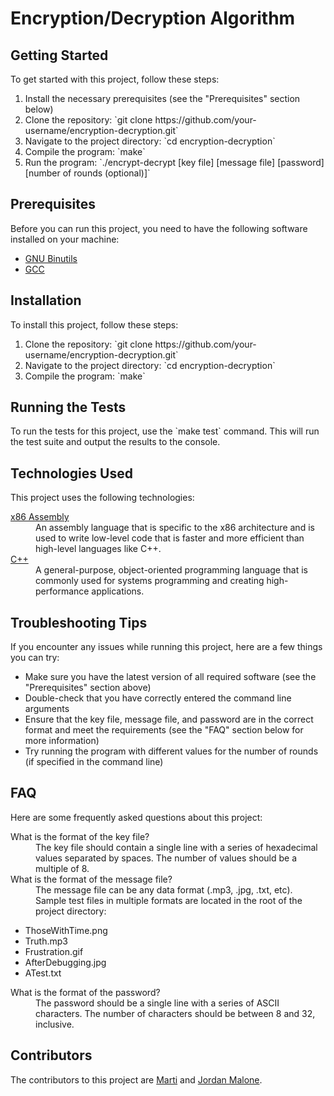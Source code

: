 <h1>Encryption/Decryption Algorithm</h1>
<h2>Getting Started</h2>
<p>To get started with this project, follow these steps:</p>
<ol>
  <li>Install the necessary prerequisites (see the "Prerequisites" section below)</li>
  <li>Clone the repository: `git clone https://github.com/your-username/encryption-decryption.git`</li>
  <li>Navigate to the project directory: `cd encryption-decryption`</li>
  <li>Compile the program: `make`</li>
  <li>Run the program: `./encrypt-decrypt [key file] [message file] [password] [number of rounds (optional)]`</li>
</ol>

<h2>Prerequisites</h2>
<p>Before you can run this project, you need to have the following software installed on your machine:</p>
<ul>
  <li><a href="https://www.gnu.org/software/binutils/" target="_blank">GNU Binutils</a></li>
  <li><a href="https://gcc.gnu.org/" target="_blank">GCC</a></li>
</ul>

<h2>Installation</h2>
<p>To install this project, follow these steps:</p>
<ol>
  <li>Clone the repository: `git clone https://github.com/your-username/encryption-decryption.git`</li>
  <li>Navigate to the project directory: `cd encryption-decryption`</li>
  <li>Compile the program: `make`</li>
</ol>

<h2>Running the Tests</h2>
<p>To run the tests for this project, use the `make test` command. This will run the test suite and output the results to the console.</p>

<h2>Technologies Used</h2>
<p>This project uses the following technologies:</p>
<dl>
  <dt>
    <a href="https://en.wikipedia.org/wiki/X86_assembly_language" target="_blank">x86 Assembly</a>
  </dt>
  <dd>An assembly language that is specific to the x86 architecture and is used to write low-level code that is faster and more efficient than high-level languages like C++.</dd>
  <dt>
    <a href="https://en.cppreference.com/w/cpp" target="_blank">C++</a>
  </dt>
  <dd>A general-purpose, object-oriented programming language that is commonly used for systems programming and creating high-performance applications.</dd>
</dl>
<h2>Troubleshooting Tips</h2>
<p>If you encounter any issues while running this project, here are a few things you can try:</p>
<ul>
  <li>Make sure you have the latest version of all required software (see the "Prerequisites" section above)</li>
  <li>Double-check that you have correctly entered the command line arguments</li>
  <li>Ensure that the key file, message file, and password are in the correct format and meet the requirements (see the "FAQ" section below for more information)</li>
  <li>Try running the program with different values for the number of rounds (if specified in the command line)</li>
</ul>

<h2>FAQ</h2>
<p>Here are some frequently asked questions about this project:</p>
<dl>
  <dt>What is the format of the key file?</dt>
  <dd>The key file should contain a single line with a series of hexadecimal values separated by spaces. The number of values should be a multiple of 8.</dd>
  <dt>What is the format of the message file?</dt>
 <dd>The message file can be any data format (.mp3, .jpg, .txt, etc). Sample test files in multiple formats are located in the root of the project directory:</dd>
  <ul>
    <li>ThoseWithTime.png</li>
    <li>Truth.mp3</li>
    <li>Frustration.gif</li>
    <li>AfterDebugging.jpg</li>
    <li>ATest.txt</li>
  </ul>
  </dd>
  <dt>What is the format of the password?</dt>
  <dd>The password should be a single line with a series of ASCII characters. The number of characters should be between 8 and 32, inclusive.</dd>
</dl>
<h2>Contributors</h2>
<p>The contributors to this project are <a href="https://www.linkedin.com/in/david-martinez-a693b165/" target="_blank">Marti</a> and <a href="https://github.com/JordanMolone" target="_blank">Jordan Malone</a>.</p>
